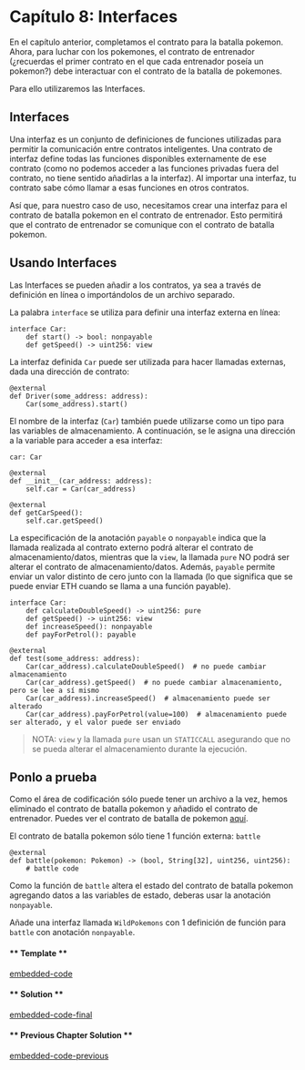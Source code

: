 <!-- Add translation for the following page: https://vyper.fun/#/2/interfaces
Do NOT change the code below. The below code runs the code editor -->

# Capítulo 8: Interfaces

En el capítulo anterior, completamos el contrato para la batalla pokemon. Ahora, para luchar con los pokemones, el contrato de entrenador (¿recuerdas el primer contrato en el que cada entrenador poseía un pokemon?) debe interactuar con el contrato de la batalla de pokemones.

Para ello utilizaremos las Interfaces.

## Interfaces

Una interfaz es un conjunto de definiciones de funciones utilizadas para permitir la comunicación entre contratos inteligentes. Una contrato de interfaz define todas las funciones disponibles externamente de ese contrato (como no podemos acceder a las funciones privadas fuera del contrato, no tiene sentido añadirlas a la interfaz). Al importar una interfaz, tu contrato sabe cómo llamar a esas funciones en otros contratos.

Así que, para nuestro caso de uso, necesitamos crear una interfaz para el contrato de batalla pokemon en el contrato de entrenador. Esto permitirá que el contrato de entrenador se comunique con el contrato de batalla pokemon.

## Usando Interfaces

Las Interfaces se pueden añadir a los contratos, ya sea a través de definición en línea o importándolos de un archivo separado.

La palabra `interface` se utiliza para definir una interfaz externa en línea:

    interface Car:
        def start() -> bool: nonpayable
        def getSpeed() -> uint256: view

La interfaz definida `Car` puede ser utilizada para hacer llamadas externas, dada una dirección de contrato:

    @external
    def Driver(some_address: address):
        Car(some_address).start()

El nombre de la interfaz (`Car`) también puede utilizarse como un tipo para las variables de almacenamiento. A continuación, se le asigna una dirección a la variable para acceder a esa interfaz:

    car: Car

    @external
    def __init__(car_address: address):
        self.car = Car(car_address)

    @external
    def getCarSpeed():
        self.car.getSpeed()

La especificación de la anotación `payable` o `nonpayable` indica que la llamada realizada al contrato externo podrá alterar el contrato de almacenamiento/datos, mientras que la `view`, la llamada `pure` NO podrá ser alterar el contrato de almacenamiento/datos. Además, `payable` permite enviar un valor distinto de cero junto con la llamada (lo que significa que se puede enviar ETH cuando se llama a una función payable).

    interface Car:
        def calculateDoubleSpeed() -> uint256: pure
        def getSpeed() -> uint256: view
        def increaseSpeed(): nonpayable
        def payForPetrol(): payable

    @external
    def test(some_address: address):
        Car(car_address).calculateDoubleSpeed()  # no puede cambiar almacenamiento
        Car(car_address).getSpeed()  # no puede cambiar almacenamiento, pero se lee a sí mismo
        Car(car_address).increaseSpeed()  # almacenamiento puede ser alterado
        Car(car_address).payForPetrol(value=100)  # almacenamiento puede ser alterado, y el valor puede ser enviado

> NOTA: `view` y la llamada `pure` usan un `STATICCALL` asegurando que no se pueda alterar el almacenamiento durante la ejecución.

## Ponlo a prueba

Como el área de codificación sólo puede tener un archivo a la vez, hemos eliminado el contrato de batalla pokemon y añadido el contrato de entrenador. Puedes ver el contrato de batalla de pokemon [aquí](https://github.com/vyperfun/vyper.fun/blob/chapter1/assets/2/2.7-finished-code.vy).

El contrato de batalla pokemon sólo tiene 1 función externa: `battle`

    @external
    def battle(pokemon: Pokemon) -> (bool, String[32], uint256, uint256):
        # battle code

Como la función de `battle` altera el estado del contrato de batalla pokemon agregando datos a las variables de estado, deberas usar la anotación `nonpayable`.

Añade una interfaz llamada `WildPokemons` con 1 definición de función para `battle` con anotación `nonpayable`.

<!-- tabs:start -->

#### ** Template **

[embedded-code](../assets/2/2.8-template-code.vy ':include :type=code embed-template')

#### ** Solution **

[embedded-code-final](../assets/2/2.8-finished-code.vy ':include :type=code embed-final')

#### ** Previous Chapter Solution **

[embedded-code-previous](../assets/2/2.7-finished-code.vy ':include :type=code embed-previous')

<!-- tabs:end -->
